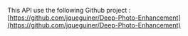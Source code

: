 This API use the following Github project : 
[https://github.com/jqueguiner/Deep-Photo-Enhancement](https://github.com/jqueguiner/Deep-Photo-Enhancement)
